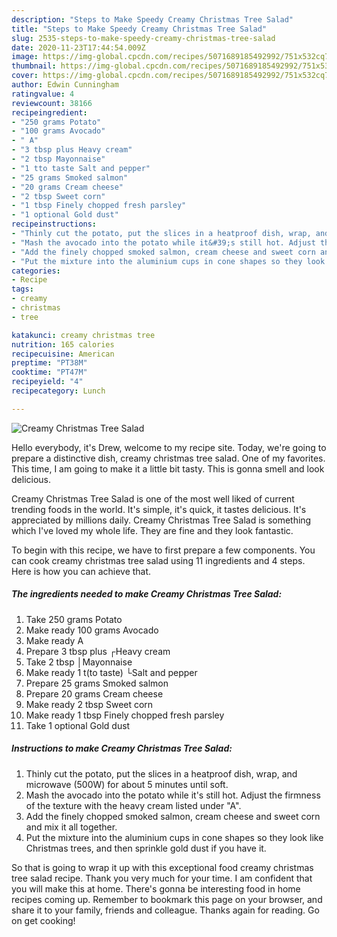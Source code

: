 ```yaml
---
description: "Steps to Make Speedy Creamy Christmas Tree Salad"
title: "Steps to Make Speedy Creamy Christmas Tree Salad"
slug: 2535-steps-to-make-speedy-creamy-christmas-tree-salad
date: 2020-11-23T17:44:54.009Z
image: https://img-global.cpcdn.com/recipes/5071689185492992/751x532cq70/creamy-christmas-tree-salad-recipe-main-photo.jpg
thumbnail: https://img-global.cpcdn.com/recipes/5071689185492992/751x532cq70/creamy-christmas-tree-salad-recipe-main-photo.jpg
cover: https://img-global.cpcdn.com/recipes/5071689185492992/751x532cq70/creamy-christmas-tree-salad-recipe-main-photo.jpg
author: Edwin Cunningham
ratingvalue: 4
reviewcount: 38166
recipeingredient:
- "250 grams Potato"
- "100 grams Avocado"
- " A"
- "3 tbsp plus Heavy cream"
- "2 tbsp Mayonnaise"
- "1 tto taste Salt and pepper"
- "25 grams Smoked salmon"
- "20 grams Cream cheese"
- "2 tbsp Sweet corn"
- "1 tbsp Finely chopped fresh parsley"
- "1 optional Gold dust"
recipeinstructions:
- "Thinly cut the potato, put the slices in a heatproof dish, wrap, and microwave (500W) for about 5 minutes until soft."
- "Mash the avocado into the potato while it&#39;s still hot. Adjust the firmness of the texture with the heavy cream listed under &#34;A&#34;."
- "Add the finely chopped smoked salmon, cream cheese and sweet corn and mix it all together."
- "Put the mixture into the aluminium cups in cone shapes so they look like Christmas trees, and then sprinkle gold dust if you have it."
categories:
- Recipe
tags:
- creamy
- christmas
- tree

katakunci: creamy christmas tree 
nutrition: 165 calories
recipecuisine: American
preptime: "PT38M"
cooktime: "PT47M"
recipeyield: "4"
recipecategory: Lunch

---
```



![Creamy Christmas Tree Salad](https://img-global.cpcdn.com/recipes/5071689185492992/751x532cq70/creamy-christmas-tree-salad-recipe-main-photo.jpg)

Hello everybody, it's Drew, welcome to my recipe site. Today, we're going to prepare a distinctive dish, creamy christmas tree salad. One of my favorites. This time, I am going to make it a little bit tasty. This is gonna smell and look delicious.

Creamy Christmas Tree Salad is one of the most well liked of current trending foods in the world. It's simple, it's quick, it tastes delicious. It's appreciated by millions daily. Creamy Christmas Tree Salad is something which I've loved my whole life. They are fine and they look fantastic.




To begin with this recipe, we have to first prepare a few components. You can cook creamy christmas tree salad using 11 ingredients and 4 steps. Here is how you can achieve that.

<!--inarticleads1-->

##### The ingredients needed to make Creamy Christmas Tree Salad:

1. Take 250 grams Potato
1. Make ready 100 grams Avocado
1. Make ready  A
1. Prepare 3 tbsp plus ┌Heavy cream
1. Take 2 tbsp │Mayonnaise
1. Make ready 1 t(to taste) └Salt and pepper
1. Prepare 25 grams Smoked salmon
1. Prepare 20 grams Cream cheese
1. Make ready 2 tbsp Sweet corn
1. Make ready 1 tbsp Finely chopped fresh parsley
1. Take 1 optional Gold dust




<!--inarticleads2-->

##### Instructions to make Creamy Christmas Tree Salad:

1. Thinly cut the potato, put the slices in a heatproof dish, wrap, and microwave (500W) for about 5 minutes until soft.
1. Mash the avocado into the potato while it&#39;s still hot. Adjust the firmness of the texture with the heavy cream listed under &#34;A&#34;.
1. Add the finely chopped smoked salmon, cream cheese and sweet corn and mix it all together.
1. Put the mixture into the aluminium cups in cone shapes so they look like Christmas trees, and then sprinkle gold dust if you have it.




So that is going to wrap it up with this exceptional food creamy christmas tree salad recipe. Thank you very much for your time. I am confident that you will make this at home. There's gonna be interesting food in home recipes coming up. Remember to bookmark this page on your browser, and share it to your family, friends and colleague. Thanks again for reading. Go on get cooking!
